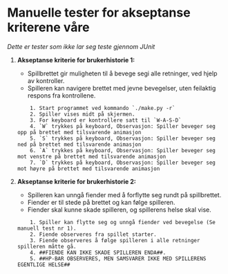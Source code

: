 # Manuelle tester for akseptanse kriterene våre
*Dette er tester som ikke lar seg teste gjennom JUnit*

1. **Akseptanse kriterie for brukerhistorie 1:**
    - Spillbrettet gir muligheten til å bevege segi alle retninger, ved hjelp av kontroller.
    - Spilleren kan navigere brettet med jevne bevegelser, uten feilaktig respons fra kontrollene.
    ```ad-note
        1. Start programmet ved kommando `./make.py -r`
        2. Spiller vises midt på skjermen.
        3. For keyboard er kontrollere satt til `W-A-S-D`
        4. `W` trykkes på keyboard, Observasjon: Spiller beveger seg opp på brettet med tilsvarende animasjon
        5. `S` trykkes på keyboard, Observasjon: Spiller beveger seg ned på brettet med tilsvarende animasjon 
        6. `A` trykkes på keyboard, Observasjon: Spiller beveger seg mot venstre på brettet med tilsvarende animasjon 
        7. `D` trykkes på keyboard, Observasjon: Spiller beveger seg mot høyre på brettet med tilsvarende animasjon 

    ```

2. **Akseptanse kriterie for brukerhistorie 2:**
    - Spilleren kan unngå fiender med å forflytte seg rundt på spillbrettet.
    - Fiender er til stede på brettet og kan følge spilleren.
    - Fiender skal kunne skade spilleren, og spillerens helse skal vise.
    ```note
        1. Spiller kan flytte seg og unngå fiender ved bevegelse (Se manuell test nr 1).
        2. Fiende observeres fra spillet starter.
        3. Fiende observeres å følge spilleren i alle retninger spilleren måtte gå. 
        4. ##FIENDE KAN IKKE SKADE SPILLEREN ENDA##.
        5. ##HP-BAR OBSERVERES, MEN SAMSVARER IKKE MED SPILLERENS EGENTLIGE HELSE##
    ```
